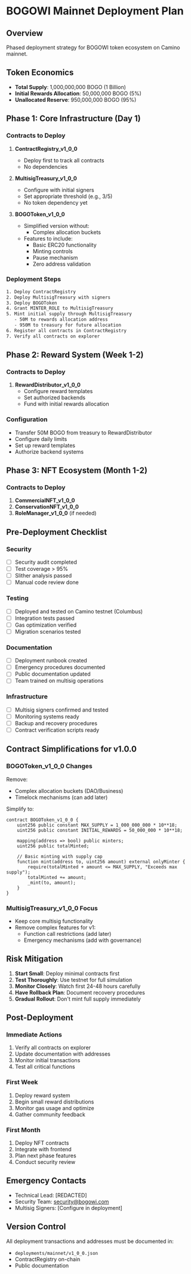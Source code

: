 # BOGOWI Mainnet Deployment Plan

## Overview
Phased deployment strategy for BOGOWI token ecosystem on Camino mainnet.

## Token Economics
- **Total Supply**: 1,000,000,000 BOGO (1 Billion)
- **Initial Rewards Allocation**: 50,000,000 BOGO (5%)
- **Unallocated Reserve**: 950,000,000 BOGO (95%)

## Phase 1: Core Infrastructure (Day 1)

### Contracts to Deploy
1. **ContractRegistry_v1_0_0**
   - Deploy first to track all contracts
   - No dependencies

2. **MultisigTreasury_v1_0_0**
   - Configure with initial signers
   - Set appropriate threshold (e.g., 3/5)
   - No token dependency yet

3. **BOGOToken_v1_0_0**
   - Simplified version without:
     - Complex allocation buckets
   - Features to include:
     - Basic ERC20 functionality
     - Minting controls
     - Pause mechanism
     - Zero address validation

### Deployment Steps
```bash
1. Deploy ContractRegistry
2. Deploy MultisigTreasury with signers
3. Deploy BOGOToken
4. Grant MINTER_ROLE to MultisigTreasury
5. Mint initial supply through MultisigTreasury
   - 50M to rewards allocation address
   - 950M to treasury for future allocation
6. Register all contracts in ContractRegistry
7. Verify all contracts on explorer
```

## Phase 2: Reward System (Week 1-2)

### Contracts to Deploy
1. **RewardDistributor_v1_0_0**
   - Configure reward templates
   - Set authorized backends
   - Fund with initial rewards allocation

### Configuration
- Transfer 50M BOGO from treasury to RewardDistributor
- Configure daily limits
- Set up reward templates
- Authorize backend systems

## Phase 3: NFT Ecosystem (Month 1-2)

### Contracts to Deploy
1. **CommercialNFT_v1_0_0**
2. **ConservationNFT_v1_0_0**
3. **RoleManager_v1_0_0** (if needed)

## Pre-Deployment Checklist

### Security
- [ ] Security audit completed
- [ ] Test coverage > 95%
- [ ] Slither analysis passed
- [ ] Manual code review done

### Testing
- [ ] Deployed and tested on Camino testnet (Columbus)
- [ ] Integration tests passed
- [ ] Gas optimization verified
- [ ] Migration scenarios tested

### Documentation
- [ ] Deployment runbook created
- [ ] Emergency procedures documented
- [ ] Public documentation updated
- [ ] Team trained on multisig operations

### Infrastructure
- [ ] Multisig signers confirmed and tested
- [ ] Monitoring systems ready
- [ ] Backup and recovery procedures
- [ ] Contract verification scripts ready

## Contract Simplifications for v1.0.0

### BOGOToken_v1_0_0 Changes
Remove:
- Complex allocation buckets (DAO/Business)
- Timelock mechanisms (can add later)

Simplify to:
```solidity
contract BOGOToken_v1_0_0 {
    uint256 public constant MAX_SUPPLY = 1_000_000_000 * 10**18;
    uint256 public constant INITIAL_REWARDS = 50_000_000 * 10**18;
    
    mapping(address => bool) public minters;
    uint256 public totalMinted;
    
    // Basic minting with supply cap
    function mint(address to, uint256 amount) external onlyMinter {
        require(totalMinted + amount <= MAX_SUPPLY, "Exceeds max supply");
        totalMinted += amount;
        _mint(to, amount);
    }
}
```

### MultisigTreasury_v1_0_0 Focus
- Keep core multisig functionality
- Remove complex features for v1:
  - Function call restrictions (add later)
  - Emergency mechanisms (add with governance)
  
## Risk Mitigation

1. **Start Small**: Deploy minimal contracts first
2. **Test Thoroughly**: Use testnet for full simulation
3. **Monitor Closely**: Watch first 24-48 hours carefully
4. **Have Rollback Plan**: Document recovery procedures
5. **Gradual Rollout**: Don't mint full supply immediately

## Post-Deployment

### Immediate Actions
1. Verify all contracts on explorer
2. Update documentation with addresses
3. Monitor initial transactions
4. Test all critical functions

### First Week
1. Deploy reward system
2. Begin small reward distributions
3. Monitor gas usage and optimize
4. Gather community feedback

### First Month
1. Deploy NFT contracts
2. Integrate with frontend
3. Plan next phase features
4. Conduct security review

## Emergency Contacts

- Technical Lead: [REDACTED]
- Security Team: security@bogowi.com
- Multisig Signers: [Configure in deployment]

## Version Control

All deployment transactions and addresses must be documented in:
- `deployments/mainnet/v1_0_0.json`
- ContractRegistry on-chain
- Public documentation